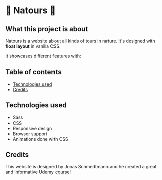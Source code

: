 # :sunflower: Natours :sunflower:

## What this project is about

Natours is a website about all kinds of tours in nature. It's designed with **float layout** in vanilla CSS.

It showcases different features with:


## Table of contents

* [Technologies used](#technologies-used)
* [Credits](#credits)

## Technologies used

- Sass
- CSS
- Responsive design
- Browser support
- Animations done with CSS 

## Credits


This website is designed by Jonas Schmedtmann and he created a great and informative Udemy [course](https://www.udemy.com/course/advanced-css-and-sass/)! 